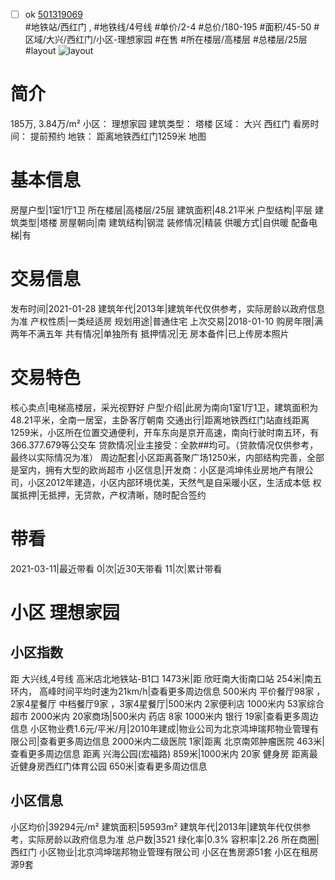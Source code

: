 - [ ] ok [501319069](https://bj.5i5j.com/ershoufang/501319069.html)  
 #地铁站/西红门 ,  #地铁线/4号线
#单价/2-4 #总价/180-195 #面积/45-50   #区域/大兴/西红门/小区-理想家园 #在售 #所在楼层/高楼层 #总楼层/25层 #layout 
![layout](http://image2a.5i5j.com/bdir/layout/1a5e8f971f5c4c888fff16ba4dd1adc2.jpg_P5.jpg) 
# 简介 
 185万,  3.84万/m² 
小区： 理想家园
建筑类型： 塔楼
区域： 大兴 西红门
看房时间： 提前预约
地铁： 距离地铁西红门1259米 地图
# 基本信息 
 房屋户型|1室1厅1卫
所在楼层|高楼层/25层
建筑面积|48.21平米
户型结构|平层
建筑类型|塔楼
房屋朝向|南
建筑结构|钢混
装修情况|精装
供暖方式|自供暖
配备电梯|有
# 交易信息 
 发布时间|2021-01-28
建筑年代|2013年|建筑年代仅供参考，实际房龄以政府信息为准
产权性质|一类经适房
规划用途|普通住宅
上次交易|2018-01-10
购房年限|满两年不满五年
共有情况|单独所有
抵押情况|无
房本备件|已上传房本照片
# 交易特色 
 核心卖点|电梯高楼层，采光视野好
户型介绍|此房为南向1室1厅1卫，建筑面积为48.21平米，全南一居室，主卧客厅朝南
交通出行|距离地铁西红门站直线距离1259米，小区所在位置交通便利，开车东向是京开高速，南向行驶时南五环，有366.377.679等公交车
贷款情况|业主接受：全款##均可。（贷款情况仅供参考，最终以实际情况为准）
周边配套|小区距离荟聚广场1250米，内部结构完善，全部是室内，拥有大型的欧尚超市
小区信息|开发商：小区是鸿坤伟业房地产有限公司，小区2012年建造，小区内部环境优美，天然气是自采暖小区，生活成本低
权属抵押|无抵押，无贷款，产权清晰，随时配合签约
# 带看 
 2021-03-11|最近带看	 0|次|近30天带看	 11|次|累计带看
# 小区 理想家园
## 小区指数 
 距 大兴线,4号线 高米店北地铁站-B1口 1473米|距 欣旺南大街南口站 254米|南五环内， 高峰时间平均时速为21km/h|查看更多周边信息
500米内 平价餐厅98家 ，2家4星餐厅
中档餐厅9家 ，3家4星餐厅|500米内 2家便利店
1000米内 53家综合超市
2000米内 20家商场|500米内 药店 8家
1000米内 银行 19家|查看更多周边信息
小区物业费1.6元/平米/月|2010年建成|物业公司为北京鸿坤瑞邦物业管理有限公司|查看更多周边信息
2000米内二级医院 1家|距离 北京南郊肿瘤医院  463米|查看更多周边信息
距离 兴海公园(宏福路) 859米|1000米内 20家 健身房
距离最近健身房西红门体育公园 650米|查看更多周边信息
## 小区信息 
 小区均价|39294元/m²
建筑面积|59593m²
建筑年代|2013年|建筑年代仅供参考，实际房龄以政府信息为准
总户数|3521
绿化率|0.3%
容积率|2.26
所在商圈|西红门
小区物业|北京鸿坤瑞邦物业管理有限公司
小区在售房源51套
小区在租房源9套
